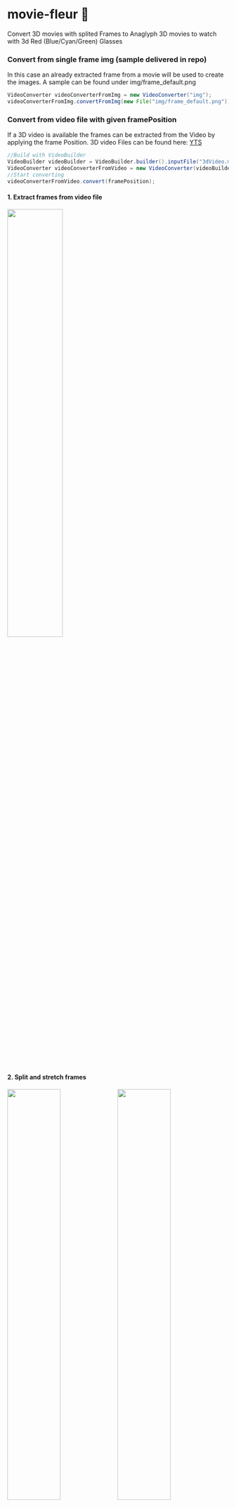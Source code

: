 # movie-fleur 🌻

Convert 3D movies with splited Frames to Anaglyph 3D movies to watch with 3d Red (Blue/Cyan/Green) Glasses

### Convert from single frame img (sample delivered in repo)
In this case an already extracted frame from a movie will be used to create the images. A sample can be found under img/frame_default.png
```java
VideoConverter videoConverterFromImg = new VideoConverter("img");
videoConverterFromImg.convertFromImg(new File("img/frame_default.png"));
```

### Convert from video file with given framePosition
If a 3D video is available the frames can be extracted from the Video by applying the frame Position. 3D video Files can be found here: <a href="https://yts.am/browse-movies/0/3D/all/0/downloads">YTS</a>
```java
//Build with VideoBuilder
VideoBuilder videoBuilder = VideoBuilder.builder().inputFile("3dVideo.mp4").build();
VideoConverter videoConverterFromVideo = new VideoConverter(videoBuilder, "img");
//Start converting
videoConverterFromVideo.convert(framePosition);
```


#### 1. Extract frames from video file
<img src="https://i.imgur.com/ODNFPZ6.jpg" width="50%">

#### 2. Split and stretch frames
<img src="https://i.imgur.com/S2jKdVA.jpg" width="49%">
<img src="https://i.imgur.com/krLVxOF.jpg" width="49%">
(left/right)

#### 3. Combine Frames to one image
<img src="https://i.imgur.com/lFv7n8y.jpg" width="50%">

### TODO
    - 3D heightmap
    - grayscale -> color filter
    - commandline application
